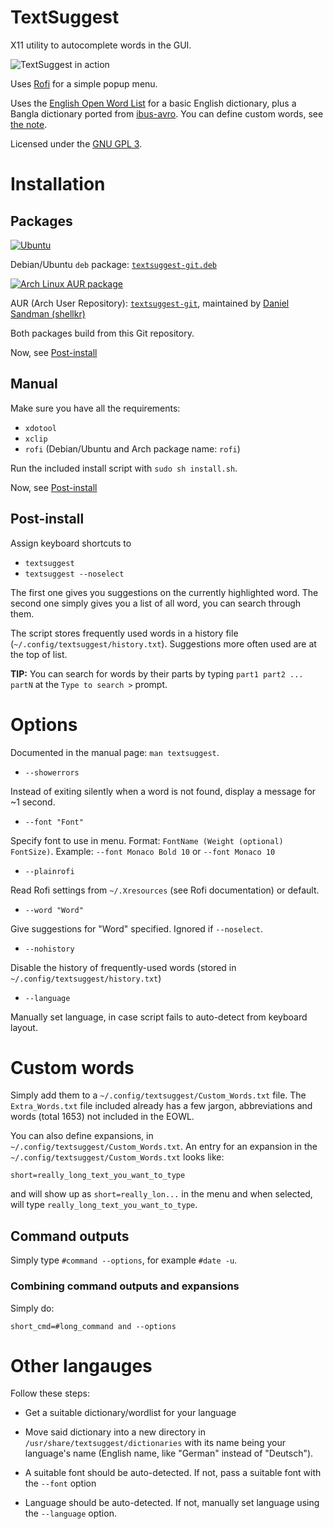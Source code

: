 # TextSuggest

X11 utility to autocomplete words in the GUI.

![TextSuggest in action](http://i.imgur.com/qa2PExH.gif)

Uses [Rofi](https://davedavenport.github.io/rofi/) for a simple popup menu.

Uses the [English Open Word List](http://dreamsteep.com/projects/the-english-open-word-list.html) for a basic English dictionary, plus a Bangla dictionary ported from [ibus-avro](https:github.com/sarim/ibus-avro). You can define custom words, see [the note](#custom-words).

Licensed under the [GNU GPL 3](https://www.gnu.org/licenses/gpl.txt).

# Installation

## Packages

[![Ubuntu](https://www.pylint.org/assets/img/ubuntu.png)](https://ubuntu.com)

Debian/Ubuntu `deb` package: [`textsuggest-git.deb`](https://github.com/bharadwaj-raju/packages/raw/master/TextSuggest/textsuggest-git.deb)

[![Arch Linux AUR package](https://www.pylint.org/assets/img/arch.png)](https://archlinux.org)

AUR (Arch User Repository): [`textsuggest-git`](https://aur.archlinux.org/packages/textsuggest-git/), maintained by [Daniel Sandman (shellkr)](https://github.com/shellkr)

Both packages build from this Git repository.

Now, see [Post-install](#post-install)

## Manual

Make sure you have all the requirements:

 - `xdotool`
 - `xclip`
 - `rofi` (Debian/Ubuntu and Arch package name: `rofi`)

Run the included install script with `sudo sh install.sh`.

Now, see [Post-install](#post-install)

## Post-install

Assign keyboard shortcuts to

- `textsuggest`
- `textsuggest --noselect`

The first one gives you suggestions on the currently highlighted word.
The second one simply gives you a list of all word, you can search through them.

The script stores frequently used words in a history file (`~/.config/textsuggest/history.txt`). Suggestions more often used
are at the top of list.

**TIP:** You can search for words by their parts by
typing `part1 part2 ... partN` at the `Type to search >` prompt.

# Options

Documented in the manual page: `man textsuggest`.

- `--showerrors`

Instead of exiting silently when a word is not found, display a message for ~1 second.

- `--font "Font"`

Specify font to use in menu. Format: `FontName (Weight (optional) FontSize)`. Example: `--font Monaco Bold 10` or `--font Monaco 10`

- `--plainrofi`

Read Rofi settings from `~/.Xresources` (see Rofi documentation) or default.

- `--word "Word"`

Give suggestions for "Word" specified. Ignored if `--noselect`.

- `--nohistory`

Disable the history of frequently-used words (stored in `~/.config/textsuggest/history.txt`)

- `--language`

Manually set language, in case script fails to auto-detect from keyboard layout.

# Custom words

Simply add them to a `~/.config/textsuggest/Custom_Words.txt` file. The `Extra_Words.txt` file included already has a
few jargon, abbreviations and words (total 1653) not included in the EOWL.

You can also define expansions, in `~/.config/textsuggest/Custom_Words.txt`.
An entry for an expansion in the `~/.config/textsuggest/Custom_Words.txt` looks like:

    short=really_long_text_you_want_to_type

and will show up as `short=really_lon...` in the menu and when selected, will type `really_long_text_you_want_to_type`.

## Command outputs

Simply type `#command --options`, for example `#date -u`.

### Combining command outputs and expansions

Simply do:

    short_cmd=#long_command and --options

# Other langauges

Follow these steps:

- Get a suitable dictionary/wordlist for your language

- Move said dictionary into a new directory in `/usr/share/textsuggest/dictionaries` with its name being your language's name (English name, like "German" instead of "Deutsch").

- A suitable font should be auto-detected. If not, pass a suitable font with the `--font` option

- Language should be auto-detected. If not, manually set language using the `--language` option.
